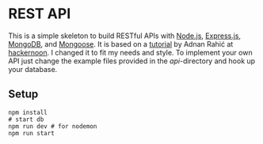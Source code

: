 # REST API

This is a simple skeleton to build RESTful APIs with [Node.js](https://nodejs.org/en/), [Express.js](https://nodejs.org/en/), [MongoDB](https://www.mongodb.com/), and [Mongoose](http://mongoosejs.com/). It is based on a [tutorial](https://hackernoon.com/restful-api-design-with-node-js-26ccf66eab09) by Adnan Rahić at [hackernoon](https://hackernoon.com/). I changed it to fit my needs and style. To implement your own API just change the example files provided in the _api_-directory and hook up your database.

## Setup

```
npm install
# start db
npm run dev # for nodemon
npm run start
```
